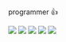 programmer 👍

<img src="https://img.shields.io/badge/C%2B%2B-00599C?style=for-the-badge&logo=c%2B%2B&logoColor=white)https://img.shields.io/badge/C%2B%2B-00599C?style=for-the-badge&logo=c%2B%2B&logoColor=white" />

<img src="https://img.shields.io/badge/C%23-239120?style=for-the-badge&logo=c-sharp&logoColor=white)https://img.shields.io/badge/C%23-239120?style=for-the-badge&logo=c-sharp&logoColor=white" />

<img src="https://img.shields.io/badge/Lua-2C2D72?style=for-the-badge&logo=lua&logoColor=white" />

<img src="https://img.shields.io/badge/mac%20os-000000?style=for-the-badge&logo=apple&logoColor=white" />

<img src="https://img.shields.io/badge/Arch_Linux-1793D1?style=for-the-badge&logo=arch-linux&logoColor=white" />
